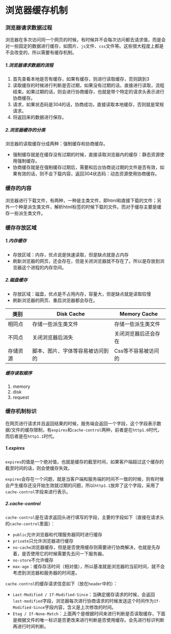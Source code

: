 # 浏览器缓存机制

### 浏览器请求数据过程

​	浏览器在多次访问同一个网页的时候，有时候并不会每次访问都去请求值，而是会对一些固定的数据进行缓存，如图片、`js`文件、`css`文件等。这些很大程度上都是不会改变的，所以需要有缓存机制。

##### 1.浏览器请求数据的流程

1. 首先查看本地是否有缓存，如果有缓存，则进行读取缓存，否则跳到3
2. 读取缓存的时候进行判断是否过期，如果没有过期的话，直接进行读取，流程结束。如果过期的话，则会进行协商缓存，也就是带个特定的请求头表示进行协商缓存。
3. 请求，如果状态码是304的话，协商成功，直接读取本地缓存，否则就是常规请求。
4. 将返回来的数据进行保存。

##### 2.浏览器缓存的分类

浏览器的读取缓存分成两种：强制缓存和协商缓存。

- 强制缓存就是在缓存没有过期的时候，直接读取浏览器内的缓存：静态资源使用强制缓存。
- 协商缓存就是在强制缓存过期后，需要和后台协商说过期的文件是否有效，如果有效的话，则不会下载内容，返回304状态码：动态资源使用协商缓存。

### 缓存的内容

​	浏览器进行下载文件，有两种，一种是主类文件，即html和直接下载的文件；另外一个种是派生类文件，解析html标签的时候下载的文件。而对于缓存主要是缓存一些派生类文件。

### 缓存存放区域

##### 1.内存缓存

- 存放区域：内存，优点说是快速读取，但是缺点就是占内存
- 刷新浏览器的网页，还会存在，但是关闭浏览器就不存在了。所以是存放到浏览器这个进程的内存空间。

##### 2.磁盘缓存

- 存放区域：磁盘，优点是不占用内存，容量大，但是缺点就是读取较慢
- 刷新浏览器的网页、重启浏览器都会存在。

| 类别     | Disk Cache                       | Memory Cache         |
| -------- | -------------------------------- | -------------------- |
| 相同点   | 存储一些派生类文件               | 存储一些派生类文件   |
| 不同点   | 关闭浏览器后消失                 | 关闭浏览器后还会存在 |
| 存储资源 | 脚本、图片、字体等容易被访问到的 | Css等不容易被访问的  |

##### 缓存读取顺序

1. memory
2. disk
3. request

### 缓存机制标识

​	在网页进行请求并且返回结果的时候，服务端会返回一个字段，这个字段表示数据/文件的缓存限制，有`expires`和`cache-control`两种，前者是在`http1.0`时代，而后者是在`http1.1`时代。

##### 1.expires

​	`expires`的值是一个绝对值，也就是缓存的截至时间，如果客户端超过这个缓存的截至时间的话，则会使缓存失效。

​	`expires`会存在一个问题，就是当客户端和服务端的时间不一致的时候，则有时候会产生缓存还没开始生效就过期的问题，所以`http1.1`放弃了这个字段，采用了`cache-control`字段来进行表示。

##### 2.cache-control

`cache-control`是在请求返回头进行填写的字段，主要的字段如下（直接在请求头的`cache-control`里面）：

- `public`允许浏览器和代理服务器同时进行缓存
- `private`只允许浏览器进行缓存
- `no-cache`浏览器缓存，但是是否使用缓存则需要进行协商解决，也就是先存着，是否使用它的时候需要先去问一下服务器。
- `no-store`不允许缓存
- `max-age`：缓存存活时间（相对值），所以基准就是浏览器的当前时间，就不会考虑到浏览器和服务器的时间差。

`cache-control`的缓存请求信息如下（放在`header`中的）：

- `Last-Modified / If-Modified-Since`：当确定缓存请求的时候，会返回`last-modified`字段，浏览器每次进行协商请求的时候发送这个时间作为`If-Modified-Since`字段内容，含义是上次修改的时间。
- `Etag / If-None-Match`：上面两个是根据时间来进行判断是否读取缓存，下面是根据文件的唯一标识是否更改来进行判断是否使用缓存。会先进行标识判断再进行时间判断。
